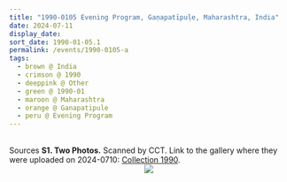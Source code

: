 ```yaml
---
title: "1990-0105 Evening Program, Gaṇapatīpuḷe, Maharashtra, India"
date: 2024-07-11
display_date: 
sort_date: 1990-01-05.1
permalink: /events/1990-0105-a
tags:
  - brown @ India
  - crimson @ 1990
  - deeppink @ Other
  - green @ 1990-01
  - maroon @ Maharashtra
  - orange @ Ganapatipule
  - peru @ Evening Program
---
```


<br>

<wave-list>
  <list-title color="DarkSeaGreen" width="40">Sources</list-title>
  <list-item color="BlanchedAlmond"  width="280"><b>S1. Two Photos.</b> Scanned by CCT. Link to the gallery where they were uploaded on 2024-0710: <a href="https://eternalmoments.smugmug.com/Collections/Rosalyn-Anne-Tildesley-Collection/1990">Collection 1990</a>.</list-item>  
</wave-list>

<div style="text-align: center"><img src="https://pub-bcc3cbe9b1e94ba1ac28915f7a3900fa.r2.dev/1990-0104_Evening_Program_Ganapatipule_Maharashtra_India_(other_date_0105)_01_Detail_(from_tif)_(Photo_credit_Rosalyn_Anne_Tildesley).jpg" /></div>